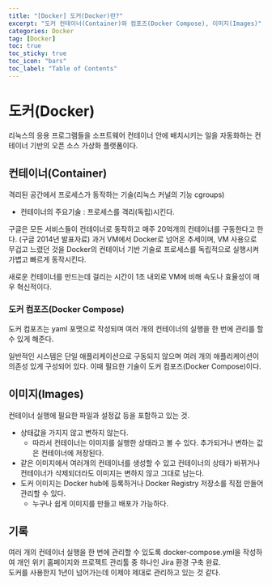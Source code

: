 ```yaml
---
title: "[Docker] 도커(Docker)란?"
excerpt: "도커 컨테이너(Container)와 컴포즈(Docker Compose), 이미지(Images)"
categories: Docker
tag: [Docker]
toc: true
toc_sticky: true
toc_icon: "bars"
toc_label: "Table of Contents"
---
```


# 도커(Docker)
리눅스의 응용 프로그램들을 소프트웨어 컨테이너 안에 배치시키는 일을 자동화하는 컨테이너 기반의 오픈 소스 가상화 플랫폼이다.

## 컨테이너(Container)
격리된 공간에서 프로세스가 동작하는 기술(리눅스 커널의 기능 cgroups)
- 컨테이너의 주요기술 : 프로세스를 격리(독립)시킨다.

구글은 모든 서비스들이 컨테이너로 동작하고 매주 20억개의 컨테이너를 구동한다고 한다. (구글 2014년 발표자료) 과거 VM에서 Docker로 넘어온 추세이며, VM 사용으로 무겁고 느렸던 것을 Docker의 컨테이너 기반 기술로 프로세스를 독립적으로 실행시켜 가볍고 빠르게 동작시킨다.

새로운 컨테이너를 만드는데 걸리는 시간이 1초 내외로 VM에 비해 속도나 효율성이 매우 혁신적이다.

### 도커 컴포즈(Docker Compose)
도커 컴포즈는 yaml 포맷으로 작성되며 여러 개의 컨테이너의 실행을 한 번에 관리를 할 수 있게 해준다.

일반적인 시스템은 단일 애플리케이션으로 구동되지 않으며 여러 개의 애플리케이션이 의존성 있게 구성되어 있다.
이때 필요한 기술이 도커 컴포즈(Docker Compose)이다.

## 이미지(Images)
컨테이너 실행에 필요한 파일과 설정값 등을 포함하고 있는 것.
- 상태값을 가지지 않고 변하지 않는다.
  - 따라서 컨테이너는 이미지를 실행한 상태라고 볼 수 있다. 추가되거나 변하는 값은 컨테이너에 저장된다.
- 같은 이미지에서 여러개의 컨테이너를 생성할 수 있고 컨테이너의 상태가 바뀌거나 컨테이너가 삭제되더라도 이미지는 변하지 않고 그대로 남는다.
- 도커 이미지는 Docker hub에 등록하거나 Docker Registry 저장소를 직접 만들어 관리할 수 있다.
  - 누구나 쉽게 이미지를 만들고 배포가 가능하다.

## 기록
여러 개의 컨테이너 실행을 한 번에 관리할 수 있도록 docker-compose.yml을 작성하여 개인 위키 홈페이지와 프로젝트 관리툴 중 하나인 Jira 환경 구축 완료.  
도커를 사용한지 1년이 넘어가는데 이제야 제대로 관리하고 있는 것 같다.